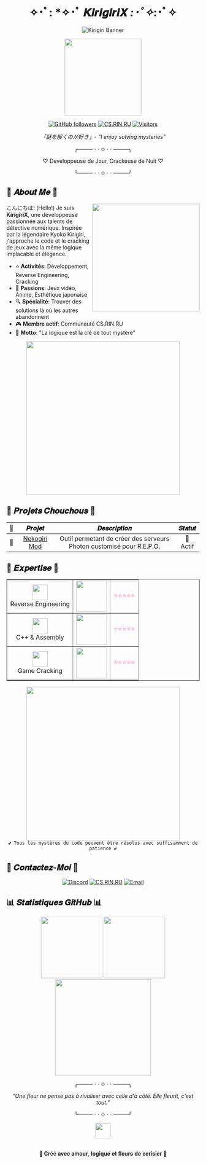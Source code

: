 <div align="center">
  
  # ✧･ﾟ: *✧･ﾟ 𝑲𝒊𝒓𝒊𝒈𝒊𝒓𝒊𝑿 *:･ﾟ✧*:･ﾟ✧

  ![Kirigiri Banner](https://i.imgur.com/placeholder.png)
  
  <img src="https://media.tenor.com/Ry1-Pr-C56gAAAAC/kyoko-kirigiri-danganronpa.gif" width="200px"/>
  
  [![GitHub followers](https://img.shields.io/github/followers/KirigiriX?style=for-the-badge&color=ff69b4&labelColor=fee1ff&logoColor=white)](https://github.com/KirigiriX)
  [![CS.RIN.RU](https://img.shields.io/badge/CS.RIN.RU-Profile-ff69b4?style=for-the-badge&labelColor=fee1ff&logoColor=white)](https://cs.rin.ru/forum/profile.php?id=PLACEHOLDER)
  [![Visitors](https://img.shields.io/badge/visitors-welcome-ff69b4?style=for-the-badge&labelColor=fee1ff&logoColor=white)](https://github.com/KirigiriX)
  
  <p><i>「謎を解くのが好き」- "I enjoy solving mysteries"</i></p>
</div>

<div align="center">
  
  ╭──── ⋅ ⋅ ✩ ⋅ ⋅ ────╮
  
  ♡ Developpeuse de Jour, Crackeuse de Nuit ♡
  
  ╰──── ⋅ ⋅ ✩ ⋅ ⋅ ────╯
  
</div>

## 🌸 𝑨𝒃𝒐𝒖𝒕 𝑴𝒆 🌸

<img align="right" src="https://i.pinimg.com/736x/88/42/b5/8842b5489ccd2375432a10cdf320b6bd.jpg" width="280"/>

<p align="left">
  こんにちは! (Hello!) Je suis <b>KirigiriX</b>, une développeuse passionnée aux talents de détective numérique. Inspirée par la légendaire Kyoko Kirigiri, j'approche le code et le cracking de jeux avec la même logique implacable et élégance.
</p>

- ⭐ **Activités**: Développement, Reverse Engineering, Cracking
- 💜 **Passions**: Jeux vidéo, Anime, Esthétique japonaise
- 🔍 **Spécialité**: Trouver des solutions là où les autres abandonnent
- 🎮 **Membre actif**: Communauté CS.RIN.RU
- 🌟 **Motto**: "La logique est la clé de tout mystère"

<div align="center">
  <img src="https://i.imgur.com/kdPov6r.png" width="400px"/>
</div>

## 🎀 𝑷𝒓𝒐𝒋𝒆𝒕𝒔 𝑪𝒉𝒐𝒖𝒄𝒉𝒐𝒖𝒔 🎀

<div align="center">
  
| 📁 | 𝑷𝒓𝒐𝒋𝒆𝒕 | 𝑫𝒆𝒔𝒄𝒓𝒊𝒑𝒕𝒊𝒐𝒏 | 𝑺𝒕𝒂𝒕𝒖𝒕 |
|:---:|:-------:|:----------:|:------:|
| 🔮 | [Nekogiri Mod](https://github.com/KirigiriX/NekogiriFix) | Outil permetant de créer des serveurs Photon customisé pour R.E.P.O. | 💜 Actif |

</div>

## 💮 𝑬𝒙𝒑𝒆𝒓𝒕𝒊𝒔𝒆 💮

<div align="center">
  <table align="center" border="none">
    <tr>
      <td align="center">
        <img src="https://i.imgur.com/placeholder.png" width="40" />
        <br />Reverse Engineering
      </td>
      <td align="center">
        <img src="https://media1.tenor.com/m/PL9cioslf9MAAAAC/kirigiri-looking.gif" width="80" />
      </td>
      <td><span style="color: #ff69b4;">⭐⭐⭐⭐⭐</span></td>
    </tr>
    <tr>
      <td align="center">
        <img src="https://i.imgur.com/placeholder.png" width="40" />
        <br />C++ & Assembly
      </td>
      <td align="center">
        <img src="https://media1.tenor.com/m/o5emTZLOZ38AAAAC/kirigiri-kyouko.gif" width="80" />
      </td>
      <td><span style="color: #ff69b4;">⭐⭐⭐⭐⭐</span></td>
    </tr>
    <tr>
      <td align="center">
        <img src="https://i.imgur.com/placeholder.png" width="40" />
        <br />Game Cracking
      </td>
      <td align="center">
        <img src="https://64.media.tumblr.com/86f117d8bf10844af5204f9b141212ea/tumblr_p8o2m2ETN61rmrupzo1_400.gifv" width="80" />
      </td>
      <td><span style="color: #ff69b4;">⭐⭐⭐⭐⭐</span></td>
    </tr>
  </table>
</div>

<div align="center">
  <img src="https://i.pinimg.com/originals/ae/f3/a9/aef3a9715e0face5f30fee87b365ea99.gif" width="400px"/>
  <br />
  <code>💕 Tous les mystères du code peuvent être résolus avec suffisamment de patience 💕</code>
</div>

## 🏮 𝑪𝒐𝒏𝒕𝒂𝒄𝒕𝒆𝒛-𝑴𝒐𝒊 🏮

<div align="center">
  
  [![Discord](https://img.shields.io/badge/Discord-FluxyRepacksV3%230000-7289DA?style=for-the-badge&logo=discord&logoColor=white&labelColor=fee1ff&color=ff69b4)](https://discord.gg/zn2a2A65My)
  [![CS.RIN.RU](https://img.shields.io/badge/CS.RIN.RU-Profile-ff69b4?style=for-the-badge&labelColor=fee1ff)](https://cs.rin.ru/forum/memberlist.php?mode=viewprofile&u=1147494)
  [![Email](https://img.shields.io/badge/Email-kirigiris_of@proton.me-D14836?style=for-the-badge&logo=gmail&logoColor=white&labelColor=fee1ff&color=ff69b4)](mailto:kirigiris_of@proton.me)
  
</div>

## 📊 𝑺𝒕𝒂𝒕𝒊𝒔𝒕𝒊𝒒𝒖𝒆𝒔 𝑮𝒊𝒕𝑯𝒖𝒃 📊

<div align="center">
  <img height="160em" src="https://github-readme-stats.vercel.app/api?username=KirigiriX&show_icons=true&title_color=ff69b4&icon_color=ff69b4&text_color=ffffff&bg_color=ffe6f2&border_color=ff69b4&include_all_commits=true&count_private=true"/>
  <img height="160em" src="https://github-readme-stats.vercel.app/api/top-langs/?username=KirigiriX&layout=compact&langs_count=7&title_color=ff69b4&text_color=ffffff&bg_color=ffe6f2&border_color=ff69b4"/>
</div>

<div align="center">
  <img src="https://media1.tenor.com/m/YnczRP00UhwAAAAC/kyoko-kirigiri.gif" width="250px" />
</div>

<div align="center">
  
  ╭──── ⋅ ⋅ ✩ ⋅ ⋅ ────╮
  
  <i>"Une fleur ne pense pas à rivaliser avec celle d'à côté. Elle fleurit, c'est tout."</i>
  
  ╰──── ⋅ ⋅ ✩ ⋅ ⋅ ────╯
  
  <a href="https://github.com/KirigiriX">
    <img src="https://i.imgur.com/placeholder.png" width="40" />
  </a>
  <br />
  <br />
  
  🌸 𝐂𝐫éé 𝐚𝐯𝐞𝐜 𝐚𝐦𝐨𝐮𝐫, 𝐥𝐨𝐠𝐢𝐪𝐮𝐞 𝐞𝐭 𝐟𝐥𝐞𝐮𝐫𝐬 𝐝𝐞 𝐜𝐞𝐫𝐢𝐬𝐢𝐞𝐫 🌸
  
</div>
